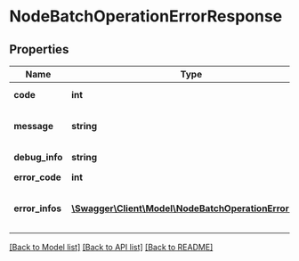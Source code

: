 # NodeBatchOperationErrorResponse

## Properties
Name | Type | Description | Notes
------------ | ------------- | ------------- | -------------
**code** | **int** | HTTP status code | [optional] 
**message** | **string** | HTTP status code description | [optional] 
**debug_info** | **string** | Debug information | [optional] 
**error_code** | **int** | Error code | [optional] 
**error_infos** | [**\Swagger\Client\Model\NodeBatchOperationErrorInfos**](NodeBatchOperationErrorInfos.md) | Contains list of conflict nodes | 

[[Back to Model list]](../README.md#documentation-for-models) [[Back to API list]](../README.md#documentation-for-api-endpoints) [[Back to README]](../README.md)


